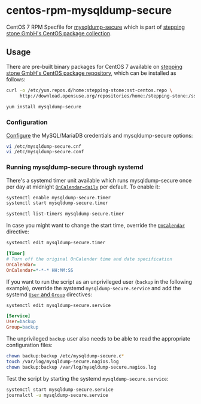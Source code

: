 # centos-rpm-mysqldump-secure
CentOS 7 RPM Specfile for [mysqldump-secure](https://mysqldump-secure.org/) which is part of [stepping stone GmbH's CentOS package collection](https://build.opensuse.org/project/show/home:stepping-stone:sst-centos).

## Usage
There are pre-built binary packages for CentOS 7 available on [stepping stone GmbH's CentOS package repository](https://build.opensuse.org/project/show/home:stepping-stone:sst-centos), which can be installed as follows:

```bash
curl -o /etc/yum.repos.d/home:stepping-stone:sst-centos.repo \
     http://download.opensuse.org/repositories/home:/stepping-stone:/sst-centos/CentOS_7/home:stepping-stone:sst-centos.repo
     
yum install mysqldump-secure
```

### Configuration
[Configure](https://mysqldump-secure.org/documentation/configuration.php) the MySQL/MariaDB credentials and mysqldump-secure options:
```bash
vi /etc/mysqldump-secure.cnf
vi /etc/mysqldump-secure.conf
```

### Running mysqldump-secure through systemd
There's a systemd timer unit available which runs mysqldump-secure once per day at midnight [<code>OnCalendar=daily</code>](https://www.freedesktop.org/software/systemd/man/systemd.time.html#Calendar%20Events) per default. To enable it:

```bash
systemctl enable mysqldump-secure.timer
systemctl start mysqldump-secure.timer

systemctl list-timers mysqldump-secure.timer
```

In case you might want to change the start time, override the [<code>OnCalendar</code>](https://www.freedesktop.org/software/systemd/man/systemd.timer.html#OnCalendar=) directive:
```bash
systemctl edit mysqldump-secure.timer
```

```INI
[Timer]
# Turn off the original OnCalender time and date specification
OnCalendar=
OnCalendar=*-*-* HH:MM:SS
```

If you want to run the script as an unprivileged user (<code>backup</code> in the following example), override the systemd <code>mysqldump-secure.service</code> and add the systemd [<code>User</code> and <code>Group</code>](https://www.freedesktop.org/software/systemd/man/systemd.exec.html#User=) directives:
```bash
systemctl edit mysqldump-secure.service
```
```INI
[Service]
User=backup
Group=backup
```

The unprivileged <code>backup</code> user also needs to be able to read the appropriate configuration files:
```bash
chown backup:backup /etc/mysqldump-secure.c*
touch /var/log/mysqldump-secure.nagios.log
chown backup:backup /var/log/mysqldump-secure.nagios.log
```

Test the script by starting the systemd <code>mysqldump-secure.service</code>:
```bash
systemctl start mysqldump-secure.service
journalctl -u mysqldump-secure.service
```
